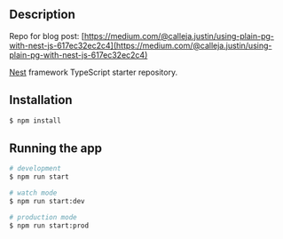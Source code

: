 ## Description

Repo for blog post: [https://medium.com/@calleja.justin/using-plain-pg-with-nest-js-617ec32ec2c4](https://medium.com/@calleja.justin/using-plain-pg-with-nest-js-617ec32ec2c4)

[Nest](https://github.com/nestjs/nest) framework TypeScript starter repository.

## Installation

```bash
$ npm install
```

## Running the app

```bash
# development
$ npm run start

# watch mode
$ npm run start:dev

# production mode
$ npm run start:prod
```
